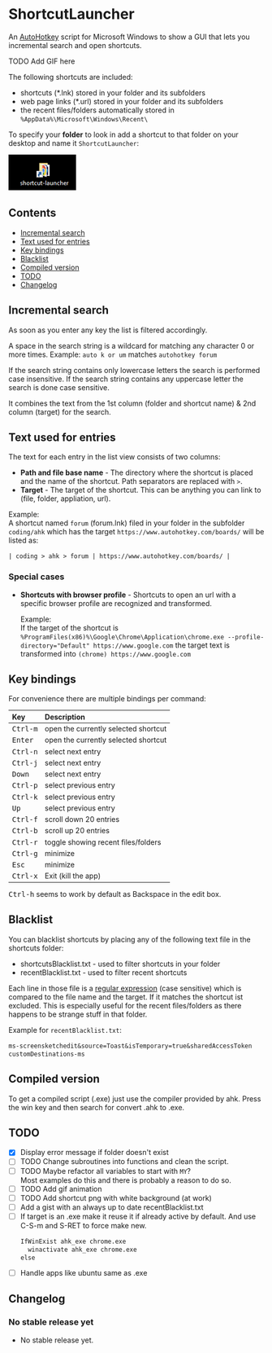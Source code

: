 # ShortcutLauncher

An [AutoHotkey](https://www.autohotkey.com/) script for Microsoft Windows to show a GUI that lets you incremental search and open shortcuts.

TODO Add GIF here

The following shortcuts are included:

- shortcuts (\*.lnk) stored in your folder and its subfolders
- web page links (\*.url) stored in your folder and its subfolders
- the recent files/folders automatically stored in `%AppData%\Microsoft\Windows\Recent\`

To specify your **folder** to look in add a shortcut to that folder on your desktop and name it `ShortcutLauncher`:

![shortcut launcher on the desktop](img/desktop-shortcut.png)

## Contents

- [Incremental search](#incremental-search)
- [Text used for entries](#text-used-for-entries)
- [Key bindings](#key-bindings)
- [Blacklist](#blacklist)
- [Compiled version](#compiled-version)
- [TODO](#todo)
- [Changelog](#changelog)

## Incremental search

As soon as you enter any key the list is filtered accordingly.

A space in the search string is a wildcard for matching any character 0 or more times. Example: `auto k or um` matches `autohotkey forum`

If the search string contains only lowercase letters the search is performed case insensitive. If the search string contains any uppercase letter the search is done case sensitive.

It combines the text from the 1st column (folder and shortcut name) & 2nd column (target) for the search.

## Text used for entries

The text for each entry in the list view consists of two columns:

- **Path and file base name** - The directory where the shortcut is placed and the name of the shortcut. Path separators are replaced with `>`.
- **Target** - The target of the shortcut. This can be anything you can link to (file, folder, appliation, url).

Example:  
A shortcut named `forum` (forum.lnk) filed in your folder in the subfolder `coding/ahk` which has the target `https://www.autohotkey.com/boards/` will be listed as:

```text
| coding > ahk > forum | https://www.autohotkey.com/boards/ |
```

### Special cases

- **Shortcuts with browser profile** - Shortcuts to open an url with a specific browser profile are recognized and transformed.

  Example:  
  If the target of the shortcut is `%ProgramFiles(x86)%\Google\Chrome\Application\chrome.exe --profile-directory="Default" https://www.google.com` the target text is transformed into `(chrome) https://www.google.com`

## Key bindings

For convenience there are multiple bindings per command:

| Key               | Description                          |
| :---------------- | :----------------------------------- |
| <kbd>Ctrl-m</kbd> | open the currently selected shortcut |
| <kbd>Enter</kbd>  | open the currently selected shortcut |
| <kbd>Ctrl-n</kbd> | select next entry                    |
| <kbd>Ctrl-j</kbd> | select next entry                    |
| <kbd>Down</kbd>   | select next entry                    |
| <kbd>Ctrl-p</kbd> | select previous entry                |
| <kbd>Ctrl-k</kbd> | select previous entry                |
| <kbd>Up</kbd>     | select previous entry                |
| <kbd>Ctrl-f</kbd> | scroll down 20 entries               |
| <kbd>Ctrl-b</kbd> | scroll up 20 entries                 |
| <kbd>Ctrl-r</kbd> | toggle showing recent files/folders  |
| <kbd>Ctrl-g</kbd> | minimize                             |
| <kbd>Esc</kbd>    | minimize                             |
| <kbd>Ctrl-x</kbd> | Exit (kill the app)                  |

<kbd>Ctrl-h</kbd> seems to work by default as Backspace in the edit box.

## Blacklist

You can blacklist shortcuts by placing any of the following text file in the shortcuts folder:

- shortcutsBlacklist.txt - used to filter shortcuts in your folder
- recentBlacklist.txt - used to filter recent shortcuts

Each line in those file is a [regular expression](https://www.autohotkey.com/docs/misc/RegEx-QuickRef.htm) (case sensitive) which is compared to the file name and the target. If it matches the shortcut ist excluded. This is especially useful for the recent files/folders as there happens to be strange stuff in that folder.

Example for `recentBlacklist.txt`:

``` text
ms-screensketchedit&source=Toast&isTemporary=true&sharedAccessToken
customDestinations-ms
```


## Compiled version

To get a compiled script (.exe) just use the compiler provided by ahk. Press the win key and then search for convert .ahk to .exe.

## TODO

- [X] Display error message if folder doesn't exist
- [ ] TODO Change subroutines into functions and clean the script.
- [ ] TODO Maybe refactor all variables to start with `MY`?  
  Most examples do this and there is probably a reason to do so.
- [ ] TODO Add gif animation
- [ ] TODO Add shortcut png with white background (at work)
- [ ] Add a gist with an always up to date recentBlacklist.txt
- [ ] If target is an .exe make it reuse it if already active by default. And use C-S-m and S-RET to force make new.
  ``` text
  IfWinExist ahk_exe chrome.exe
    winactivate ahk_exe chrome.exe
  else
  ```
- [ ] Handle apps like ubuntu same as .exe
  
## Changelog

### No stable release yet

- No stable release yet.